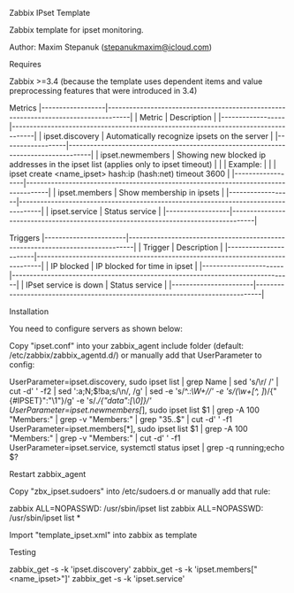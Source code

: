 Zabbix IPset Template

Zabbix template for ipset monitoring.

Author: Maxim Stepanuk (stepanukmaxim@icloud.com)

Requires

Zabbix >=3.4 (because the template uses dependent items and value preprocessing features that were introduced in 3.4)

Metrics
|------------------|------------------------------------------------------------------------------------|
|      Metric      | Description                                                                        |
|------------------|------------------------------------------------------------------------------------|
| ipset.discovery  | Automatically recognize ipsets on the server                                       |
|------------------|------------------------------------------------------------------------------------|
| ipset.newmembers | Showing new blocked ip addresses in the ipset list (applies only to ipset timeout) |
|                  | Example:                                                                           |
|                  | ipset create <name_ipset> hash:ip (hash:net) timeout 3600                          |
|------------------|------------------------------------------------------------------------------------|
| ipset.members    | Show membership in ipsets                                                          |
|------------------|------------------------------------------------------------------------------------|
| ipset.service    | Status service                                                                     |
|------------------|------------------------------------------------------------------------------------|

Triggers
|-----------------------|-------------------------------------------------------------------------------|
|     Trigger           |  Description                                                                  |
|-----------------------|-------------------------------------------------------------------------------|
| IP blocked            | IP blocked for time in ipset                                                  |
|-----------------------|-------------------------------------------------------------------------------|
| IPset service is down | Status service                                                                |
|-----------------------|-------------------------------------------------------------------------------|

Installation

You need to configure servers as shown below:

Copy "ipset.conf" into your zabbix_agent include folder (default: /etc/zabbix/zabbix_agentd.d/) or manually add that UserParameter to config:

UserParameter=ipset.discovery, sudo ipset list | grep Name | sed 's/\r/ /' | cut -d' ' -f2 | sed ':a;N;$!ba;s/\n/, /g' | sed -e 's/^.*:\W\+//' -e 's/\(\w\+[^, ]*\)/{"{#IPSET}":"\1"}/g' -e 's/.*/{"data":[\0]}/'
UserParameter=ipset.newmembers[*], sudo ipset list $1 | grep -A 100 "Members:" | grep -v "Members:" | grep "35..$" | cut -d' ' -f1
UserParameter=ipset.members[*], sudo ipset list $1 | grep -A 100 "Members:" | grep -v "Members:" | cut -d' ' -f1
UserParameter=ipset.service, systemctl status ipset | grep -q running;echo $?

Restart zabbix_agent

Copy "zbx_ipset.sudoers" into /etc/sudoers.d or manually add that rule:

zabbix  ALL=NOPASSWD: /usr/sbin/ipset list
zabbix  ALL=NOPASSWD: /usr/sbin/ipset list *

Import "template_ipset.xml" into zabbix as template

Testing

zabbix_get -s <ip> -k 'ipset.discovery'
zabbix_get -s <ip> -k 'ipset.members["<name_ipset>"]'
zabbix_get -s <ip> -k 'ipset.service'
